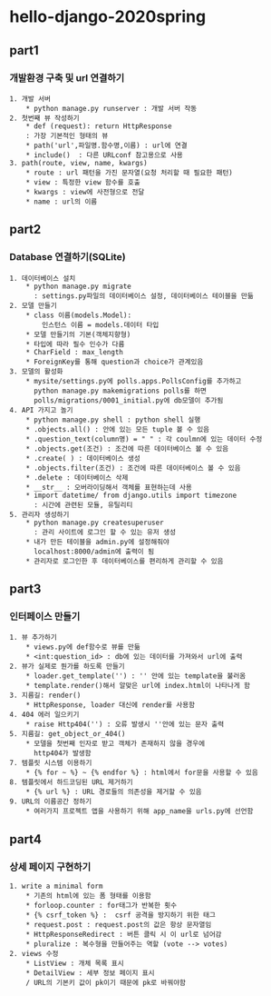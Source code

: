 # hello-django-2020spring
## part1
### 개발환경 구축 및 url 연결하기


    1. 개발 서버
	    * python manage.py runserver : 개발 서버 작동
    2. 첫번째 뷰 작성하기
	    * def (request): return HttpResponse 
	    : 가장 기본적인 형태의 뷰
		* path('url',파일명.함수명,이름) : url에 연결
		* include()  : 다른 URLconf 참고용으로 사용
    3. path(route, view, name, kwargs)
		* route : url 패턴을 가진 문자열(요청 처리할 때 필요한 패턴)
		* view : 특정한 view 함수를 호출
		* kwargs : view에 사전형으로 전달
		* name : url의 이름 
	
## part2
### Database 연결하기(SQLite)


	1. 데이터베이스 설치
		* python manage.py migrate 
		  : settings.py파일의 데이터베이스 설정, 데이터베이스 테이블을 만듦
	2. 모델 만들기
		* class 이름(models.Model):
			인스턴스 이름 = models.데이터 타입
		* 모델 만들기의 기본(객체지향형)
		* 타입에 따라 필수 인수가 다름
		* CharField : max_length
		* ForeignKey를 통해 question과 choice가 관계있음
	3. 모델의 활성화
		* mysite/settings.py에 polls.apps.PollsConfig를 추가하고 
		  python manage.py makemigrations polls를 하면
		  polls/migrations/0001_initial.py에 db모델이 추가됨
	4. API 가지고 놀기
		* python manage.py shell : python shell 실행
		* .objects.all() : 안에 있는 모든 tuple 볼 수 있음
		* .question_text(column명) = " " : 각 coulmn에 있는 데이터 수정 
		* .objects.get(조건) : 조건에 따른 데이터베이스 볼 수 있음
		* .create( ) : 데이터베이스 생성
		* .objects.filter(조건) : 조건에 따른 데이터베이스 볼 수 있음
		* .delete : 데이터베이스 삭제
		* __str__ : 오버라이딩해서 객체를 표현하는데 사용
		* import datetime/ from django.utils import timezone  
		  : 시간에 관련된 모듈, 유틸리티
	5. 관리자 생성하기
		* python manage.py createsuperuser 
		  : 관리 사이트에 로그인 할 수 있는 유저 생성
		* 내가 만든 테이블을 admin.py에 설정해줘야 
		  localhost:8000/admin에 출력이 됨
		* 관리자로 로그인한 후 데이터베이스를 편리하게 관리할 수 있음
    
## part3
### 인터페이스 만들기


    1. 뷰 추가하기
		* views.py에 def함수로 뷰를 만듦
		* <int:question_id> : db에 있는 데이터를 가져와서 url에 출력
	2. 뷰가 실제로 뭔가를 하도록 만들기
		* loader.get_template('') : '' 안에 있는 template을 불러옴
		* template.render()해서 알맞은 url에 index.html이 나타나게 함
	3. 지름길: render()
		* HttpResponse, loader 대신에 render를 사용함
	4. 404 에러 일으키기
		* raise Http404('') : 오류 발생시 ''안에 있는 문자 출력
	5. 지름길: get_object_or_404()
		* 모델을 첫번째 인자로 받고 객체가 존재하지 않을 경우에 
		  http404가 발생함
	7. 템플릿 시스템 이용하기
		* {% for ~ %} ~ {% endfor %} : html에서 for문을 사용할 수 있음
	8. 템플릿에서 하드코딩된 URL 제거하기
		* {% url %} : URL 경로들의 의존성을 제거할 수 있음
	9. URL의 이름공간 정하기
		* 여러가지 프로젝트 앱을 사용하기 위해 app_name을 urls.py에 선언함
	
## part4
###  상세 페이지 구현하기

	
    1. write a minimal form
		* 기존의 html에 있는 폼 형태를 이용함
		* forloop.counter : for태그가 반복한 횟수
		* {% csrf_token %} :  csrf 공격을 방지하기 위한 태그
		* request.post : request.post의 값은 항상 문자열임
		* HttpResponseRedirect : 버튼 클릭 시 이 url로 넘어감
		* pluralize : 복수형을 만들어주는 역할 (vote --> votes)
	2. views 수정
		* ListView : 개체 목록 표시
		* DetailView : 세부 정보 페이지 표시 
		/ URL의 기본키 값이 pk이기 때문에 pk로 바꿔야함
